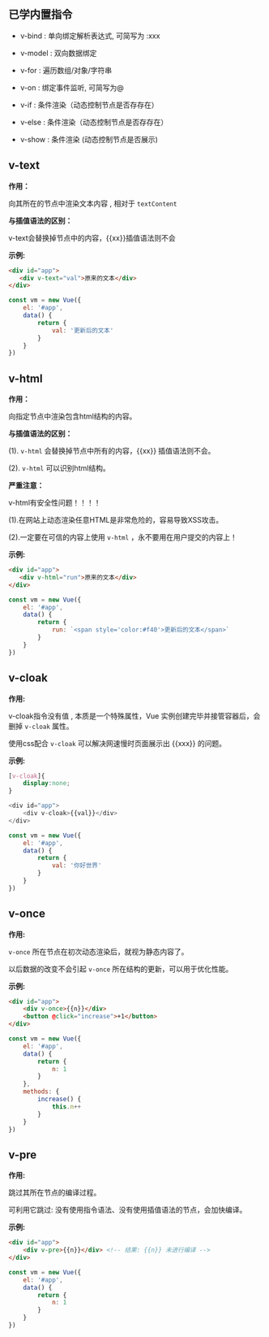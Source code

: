 ## 已学内置指令

- v-bind   : 单向绑定解析表达式, 可简写为 :xxx

- v-model : 双向数据绑定

- v-for  : 遍历数组/对象/字符串

- v-on   : 绑定事件监听, 可简写为@

- v-if     : 条件渲染（动态控制节点是否存存在）

- v-else  : 条件渲染（动态控制节点是否存存在）

- v-show  : 条件渲染 (动态控制节点是否展示)



## v-text

**作用：**

向其所在的节点中渲染文本内容 , 相对于 `textContent`



**与插值语法的区别：**

v-text会替换掉节点中的内容，{{xx}}插值语法则不会



**示例:**

```html
<div id="app">
   <div v-text="val">原来的文本</div>
</div>
```



```js
const vm = new Vue({
    el: '#app',
    data() {
        return {
            val: '更新后的文本'
        }
    }
})
```





## v-html

**作用：**

向指定节点中渲染包含html结构的内容。



**与插值语法的区别：**

(1). `v-html` 会替换掉节点中所有的内容，{{xx}} 插值语法则不会。

(2). `v-html` 可以识别html结构。



**严重注意：**

v-html有安全性问题！！！！

(1).在网站上动态渲染任意HTML是非常危险的，容易导致XSS攻击。

(2).一定要在可信的内容上使用 `v-html` ，永不要用在用户提交的内容上！



**示例:**

```html
<div id="app">
   <div v-html="run">原来的文本</div>
</div>
```



```js
const vm = new Vue({
    el: '#app',
    data() {
        return {
            run: `<span style='color:#f40'>更新后的文本</span>`
        }
    }
})
```





## v-cloak

**作用:**

v-cloak指令没有值 , 本质是一个特殊属性，Vue 实例创建完毕并接管容器后，会删掉 `v-cloak` 属性。

使用css配合 `v-cloak` 可以解决网速慢时页面展示出 {{xxx}} 的问题。



**示例:**

```css
[v-cloak]{
    display:none;
}
```



```js
<div id="app">
    <div v-cloak>{{val}}</div>
</div>
```



```js
const vm = new Vue({
    el: '#app',
    data() {
        return {
            val: '你好世界'
        }
    }
})
```





## v-once

**作用:**

`v-once` 所在节点在初次动态渲染后，就视为静态内容了。

以后数据的改变不会引起 `v-once` 所在结构的更新，可以用于优化性能。



**示例:**

```html
<div id="app">
    <div v-once>{{n}}</div>
    <button @click="increase">+1</button>
</div>
```



```js
const vm = new Vue({
    el: '#app',
    data() {
        return {
            n: 1
        }
    },
    methods: {
        increase() {
            this.n++
        }
    }
})
```





## v-pre

**作用:**

跳过其所在节点的编译过程。

可利用它跳过: 没有使用指令语法、没有使用插值语法的节点，会加快编译。



**示例:**

```html
<div id="app">
    <div v-pre>{{n}}</div> <!-- 结果: {{n}} 未进行编译 -->
</div>
```



```js
const vm = new Vue({
    el: '#app',
    data() {
        return {
            n: 1
        }
    }
})
```

